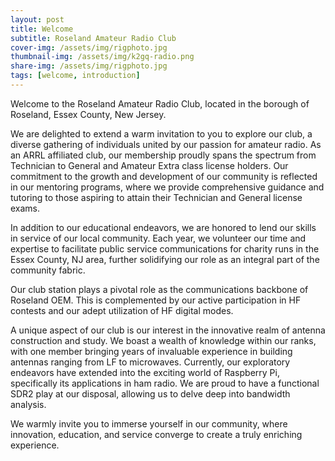 ```yaml
---
layout: post
title: Welcome
subtitle: Roseland Amateur Radio Club
cover-img: /assets/img/rigphoto.jpg
thumbnail-img: /assets/img/k2gq-radio.png
share-img: /assets/img/rigphoto.jpg
tags: [welcome, introduction]
---
```


Welcome to the Roseland Amateur Radio Club, located in the borough of Roseland, Essex County, New Jersey.

We are delighted to extend a warm invitation to you to explore our club, a diverse gathering of individuals united by our passion for amateur radio. As an ARRL affiliated club, our membership proudly spans the spectrum from Technician to General and Amateur Extra class license holders. Our commitment to the growth and development of our community is reflected in our mentoring programs, where we provide comprehensive guidance and tutoring to those aspiring to attain their Technician and General license exams.

In addition to our educational endeavors, we are honored to lend our skills in service of our local community. Each year, we volunteer our time and expertise to facilitate public service communications for charity runs in the Essex County, NJ area, further solidifying our role as an integral part of the community fabric.

Our club station plays a pivotal role as the communications backbone of Roseland OEM. This is complemented by our active participation in HF contests and our adept utilization of HF digital modes.

A unique aspect of our club is our interest in the innovative realm of antenna construction and study. We boast a wealth of knowledge within our ranks, with one member bringing years of invaluable experience in building antennas ranging from LF to microwaves. Currently, our exploratory endeavors have extended into the exciting world of Raspberry Pi, specifically its applications in ham radio. We are proud to have a functional SDR2 play at our disposal, allowing us to delve deep into bandwidth analysis.

We warmly invite you to immerse yourself in our community, where innovation, education, and service converge to create a truly enriching experience.